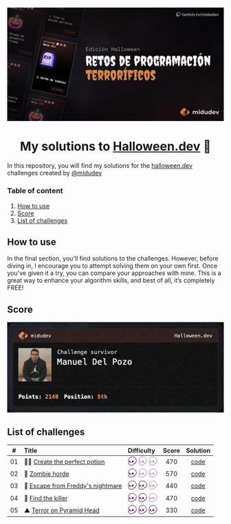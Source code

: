 <div align="center">

![Hero image](/assets/hero.jpg)

# My solutions to [Halloween.dev](https://www.halloween.dev/) 🎃

</div>

In this repository, you will find my solutions for the [halloween.dev](https://www.halloween.dev/) challenges created by [@midudev](https://midu.dev/)

### Table of content

1. [How to use](#how-to-use)
2. [Score](#score)
3. [List of challenges](#list-of-challenges)

## How to use

In the final section, you'll find solutions to the challenges. However, before diving in, I encourage you to attempt solving them on your own first. Once you've given it a try, you can compare your approaches with mine. This is a great way to enhance your algorithm skills, and best of all, it’s completely FREE!

## Score

![](/assets/score.png)

## List of challenges

|  #  | Title                                                                       | Difficulty | Score | Solution                |
| :-: | :-------------------------------------------------------------------------- | :---- | :---: | :--------------------------: |
| 01  | 🧙‍♀️ [Create the perfect potion](https://www.halloween.dev/retos/2024/1)      | <img src="/assets/difficult.png" widht="20" height="20" /> <img src="/assets/difficult.png" widht="20" height="20" style="opacity: 0.5" /> <img src="/assets/difficult.png" widht="20" height="20" style="opacity: 0.5" />    | 470   | [code](/challenges/challenge01.js) |
| 02  | 🧟 [Zombie horde](https://www.halloween.dev/retos/2024/2)      | <img src="/assets/difficult.png" widht="20" height="20" /> <img src="/assets/difficult.png" widht="20" height="20" style="opacity: 0.5" /> <img src="/assets/difficult.png" widht="20" height="20" style="opacity: 0.5" />     | 570   | [code](/challenges/challenge02.js) |
| 03  | 🛌 [Escape from Freddy's nightmare](https://www.halloween.dev/retos/2024/3)      | <img src="/assets/difficult.png" widht="20" height="20" /> <img src="/assets/difficult.png" widht="20" height="20" /> <img src="/assets/difficult.png" widht="20" height="20" style="opacity: 0.5" />    | 440   | [code](/challenges/challenge03.js) |
| 04  | 🔪 [Find the killer](https://www.halloween.dev/retos/2024/4)      | <img src="/assets/difficult.png" widht="20" height="20" /> <img src="/assets/difficult.png" widht="20" height="20" /> <img src="/assets/difficult.png" widht="20" height="20" style="opacity: 0.5" />    | 470   | [code](/challenges/challenge04.js) |
| 05  | ▲  [Terror on Pyramid Head](https://www.halloween.dev/retos/2024/5)      | <img src="/assets/difficult.png" widht="20" height="20" /> <img src="/assets/difficult.png" widht="20" height="20" /> <img src="/assets/difficult.png" widht="20" height="20" />    | 330   | [code](/challenges/challenge05.js) |
